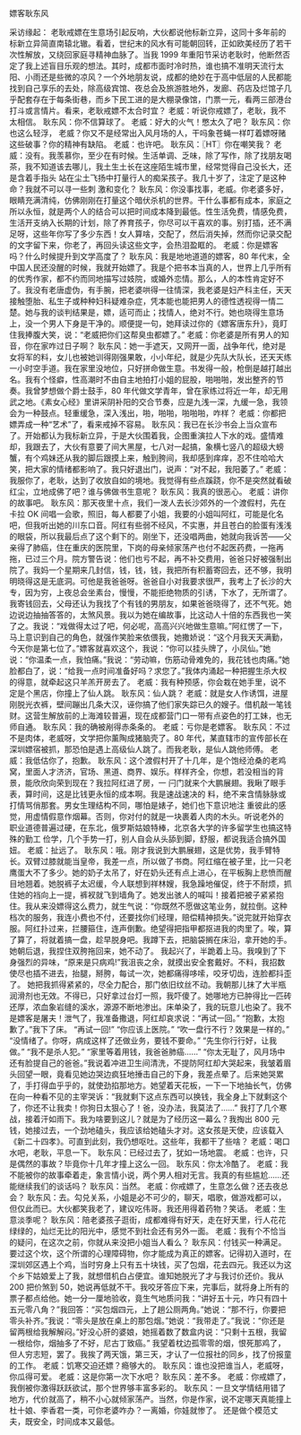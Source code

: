 ﻿嫖客耿东风

采访缘起： 
   老耿戒嫖在生意场引起反响，大伙都说他标新立异，这同十多年前的标新立异简直南辕北辙。看着，世纪末的风水有可能朝回转，正如欧美经历了若干次性解放，又绕回家庭寻精神血脉了。当我 1999 年重阳节采访老耿时，他断然否定了我上述盲目乐观的想法。其时，成都市面时冷时热，谁也搞不准明天流行太阳、小雨还是些微的凉风？一个外地朋友说，成都的绝妙在于高中低层的人民都能找到自己享乐的去处，除高级宾馆、夜总会及旅游胜地外，发廊、药店及烂馆子几乎配套存在于每条街巷，而乡下民工进的是大棚录像馆，门票一元，看两三部港台打斗或言情片。看来，老耿戒嫖不太合时宜？ 
   老威：听说你戒嫖了，老耿，我不太相信。
   耿东风：你不信算球了。
   老威：好大的火气！憋太久了吧？
   耿东风：你也这么轻浮，
   老威？你又不是经常出入风月场的人，干吗象苍蝇一样叮着嫖呀赌这些破事？你的精神有缺陷。
   老威：也许吧。
   耿东风：〖HT〗你在嘲笑我？
   老威：没有。我羡慕你，至少在有时候。生活单调、乏味，除了写作，除了找朋友喝茶，我不知道该去哪儿，我土生土长在这座陌生城市里，经常觉得自己没长大，还是含着手指头 站在尘土飞扬中打量行人的痴呆孩子。我几十岁了，注定了是这种命？我就不可以寻一些刺 激和变化？
   耿东风：你没事找事，老威。你老婆多好，眼睛充满清纯，仿佛刚刚在打量这个暗伏杀机的世界。干什么事都有成本，家庭之所以永恒，就是两个人的结合可以把时间成本降到最低。性生活免费，情感免费，生活开支纳入长期的计划，除了养育孩子，你尽可以干喜欢的事。别打插，还不满足呀，这些年你写了多少东西！女人算啥，交配了，然后消失掉，然而你记录交配的文字留下来，你老了，再回头读这些文字，会热泪盈眶的。
   老威：你是嫖客吗？什么时候提升到文学高度了？
   耿东风：我是地地道道的嫖客，80 年代末，全中国人民还没醒的时候，我就开始嫖了。我是个把书本当真的人，世界上几乎所有的优秀作家，都不约而同地描写过妓院，或婚外恋情。那么，人的本性肯定好不了。我没有老唐虚伪，有手腕，把老婆哄得一往情深，我老婆是妇产科主任，天天接触堕胎、私生子或种种妇科疑难杂症，凭本能也能把男人的德性透视得一情二楚。她与我的谈判结果是，嫖，适可而止；找情人，绝对不行。她也晓得生意场上，没一个男人下身是干净的。顺便提一句，她拜读过你的《嫖客唐东升》，竟盯住我捧腹大笑，说：“老威把你们这帮臭虫都嫖了。”
   老威：你老婆是所有男人的知音，你在家咋过日子啊？
   耿东风：她一手遮天，又网开一面，战争年代，绝对是女将军的料，女儿也被她训得刚强果敢，小小年纪，就是少先队大队长，还天天练一小时空手道。我在家里没地位，只好拼命做生意。书发得一般，枪倒是越打越出名。我有个怪癖，性高潮时不由自主地拍打小姐的屁股，啪啪啪，发出整齐的节奏。我曾梦想做个爵士鼓手，80 年代做文学青年，曾在家练过将近一年，却无用武之地。《素女心经》里讲采阴补阳的交合节奏，应是九浅一深，九缓一急，我领会为一种鼓点。轻重缓急，深入浅出，啪，啪啪，啪啪啪，咋样？
   老威：你都把嫖弄成一种“艺术”了，看来戒掉不容易。
   耿东风：我已在长沙书会上当众宣布了。开始都认为我标新立异，于是大伙围着我，企图重演拉人下水的戏。盛情难却，我跟去了，大伙有意要了间大黑屋，七八对一起搞，象横七竖八的超级大螃蟹，有个鸡妹还从我的脚后跟摸上来，触到胯间，我却感到痒痒，忍不住哈哈大笑，把大家的情绪都影响了。我只好退出门，说声：“对不起，我阳萎了。”
   老威：我服你了，老耿，达到了收放自如的境地。我觉得有些点蹊跷，你不是突然就看破红尘，立地成佛了吧？谁与佛做书生意呢？
   耿东风：我真的很恶心。
   老威：讲你的故事吧。
   耿东风：那天夜里十点，我们一泼人去长沙郊外的一个渡假村，先在卡拉 OK 间唱一会歌，照旧，每人都要了小姐，我要的小姐叫阿红，可能是化名吧，但我听出她的川东口音。阿红有些弱不经风，不实惠，并且苍白的脸蛋有浅浅的眼袋，所以我最后点了这个剩下的。刚坐下，还没唱两曲，她就向我诉苦——父亲得了肺癌，住在重庆的医院里，下岗的母亲倾家荡产也付不起医药费，一拖再拖，已过三个月。院方警告说：他们也亏不起，再不补交费用，爸爸只好被强制出院了。我妈一个星期来几封信，钱，钱，钱，我把所有积蓄寄回去，还不够，我明明晓得这是无底洞。可他是我爸爸呀。爸爸自小对我要求很严，我考上了长沙的大专，因为穷，上夜总会坐素台，慢慢，不能拒绝物质的引诱，下水了，无所谓了。我寄钱回去，父母还认为我找了个有钱的男朋友，如果爸爸晓得了，还不气死。她边说边抽抽答答的，太煞风景。我以为她在编故事，比这动人十倍的东西我也一笑了之。我说：“戏做得太过了吧，何必呢，高高兴兴地做生意嘛。”阿红愣了一下，马上意识到自己的角色，就强作笑脸来依偎我，她撒娇说：“这个月我天天满勤，今天你是第七位了。”嫖客就喜欢这个，我说：“你可以挂头牌了，小凤仙。”她说：“你温柔一点，我怕痛。”我说：“劳动嘛，伤筋动骨难免的，我花钱也肉痛。”她脸都白了，说：“给我一点时间准备好吗？求您了。”我体内涌起一种把握生杀大权的得意，就牵起这只羊羔开房去了。
   老威：我有种预感，你会栽在她手里，说不定是个黑店，你撞上了仙人跳。 
   耿东风：仙人跳？
   老威：就是女人作诱饵，进屋刚脱光衣裤，壁间蹦出几条大汉，诬你搞了他们家失踪已久的嫂子。借机敲一笔钱财。这营生解放前的上海滩较普遍，现在成都营门口一带有点姿色的打工妹，也无师自通。
   耿东风：我的确被剐得赤条条的。
   老威：亏你是老嫖客。
   耿东风：不过不是肉体，老威呀，文学把你薰陶成猪脑壳了。80 年代，某直辖市的宣传部长在深圳嫖宿被抓，那恐怕是遇上高级仙人跳了。而我老耿，是仙人跳他师傅。
   老威：我低估你了，抱歉。
   耿东风：这个渡假村开了十几年，是个饱经沧桑的老鸡窝，里面人才济济，官场、黑道、商界、娱乐。样样齐全，你想，若没相当的背景，能欣欣向荣到现在？我拉阿红进了房，一 闩门就来个大鹏展翅。我瞅了眼手表，算时间，这是比钱更永恒的成本啊。我是速战速决的 料，绝不来含情脉脉或打情骂俏那套。男女生理结构不同，哪怕是婊子，她们也下意识地注 重彼此的感觉，用虚情假意作烟幕。否则，你对付的就是一块裹着人肉的木头。听说老外的 职业道德普遍过硬，在东北，俄罗斯姑娘特棒，北京各大学的许多留学生也搞这特殊的勤工 俭学，几个手势一打，别人自会从头舔到脚，舒服，都说我适合搞外国妞。
   老威：扯远了。
   耿东风：哦。刚才我说到大鹏展翅，这是优势，我手臂特长。双臂过膝就能当皇帝，我差一点，所以做了书商。阿红缩在被子里，比一只老鹰蛋大不了多少。她的奶子太吊了，好在奶头还有点上进心，在平板胸上悲愤而醒目地翘着。她脱裤子太迟缓，今人联想到祥林嫂，我急躁地催促，终于不耐烦，抓住她的裆向上一提，裤衩就飞到墙角了。她发出骇人的喊叫！接着把被子紧紧抱住。我从来没嫖得这么费力，就生气说：“你既然不愿做这笔业务，就拉倒。这种档次的服务，我连小费也不付，还要找你们经理，赔偿精神损失。”说完就开始穿衣服。阿红扑过来，拦腰箍住，连声倒歉。绝望得把指甲都抠进我的肉里了。唉，算了算了，将就着搞一盘，趁早脱身吧。我蹲下去，把脑袋搁在床沿，拿开她的手。她朝后退，我捏住双胯拖回来，她不动了。
   我起兴了，半跪着上马。我嗅到了下身强烈的异味，“原来是只病鸡!”我沮丧之余，就摸出安全套戴好。不料，我招数使尽也插不进去，抬腿，掰胯，每试一次，她都痛得哆嗦，咬牙切齿，连脸都抖歪了。
   她把我抓得紧紧的，尽全力配合，那门依旧纹丝不动。我朝那儿抹了大半瓶润滑剂也无效。不得已，只好拿过台灯一照，我吓傻了。她哪地方已肿得比一匹砖还厚，浓血象岩缝的溪水，源源不断地渗出。床单染了，我的玩意儿也染了。我不是嫖客是屠夫！泄气了，我准备撒退，阿红却哀求说：“再试一回。”
   “抱歉，太抱歉了。”我下了床。
   “再试一回!”
   “你应该上医院。”
   “吹一盘行不行？效果是一样的。”
   “没情绪了。你呀，病成这样了还做业务，要钱不要命。”
   “先生你行行好，让我做。”
   “我不是杀人犯。”
   “家里等着用钱，我爸爸肺癌……”
   “你太无耻了，风月场中还有脸提自己的爸爸。”我说着冲进卫生间清洗，不提防阿红却大哭起来，我皱着眉头回望一眼，竟看见她边哭边疯狂地捶击自己的下身，我差点晕了。后来她哭累了，手打得血乎乎的，就使劲掐那地方。她望着天花板，一下一下地抽长气，仿佛在向一种看不见的主宰哭诉：“我就剩下这点东西可以换钱，我全身上下就剩这个了，你还不让我卖！你狗日太狠心了！爸，没办法，我莫法了……”
   我打了几个寒战，接着汗如雨下。我为啥要到这儿？就是为了经历这一幕么？我掏出 800 元钱，她接过去，一个劲地磕头，我应该给她磕头才对。这女孩是天使，应该载入《新二十四孝》。可直到此刻，我仍想呕吐。这些年，我都干了些啥？
   老威：喝口水吧，老耿，平息一下。
   耿东风：已经过去了，犹如一场地震。
   老威：也许，只是偶然的事故？毕竟你十几年才撞上这么一回。
   耿东风：你太冷酷了。
   老威：我不能被你的故事牵着走，象言情小说，两个男人相对无言。我真的有些尴尬……还能继续我们的谈话吗？
   耿东风：当然。
   老威：你戒嫖了，生意怎么做？还去夜总会？
   耿东风：去。勾兑关系，小姐是必不可少的，聊天，唱歌，做游戏都可以，但仅此而已。大伙都笑我老了，建议吃伟哥。我还用得着药物？笑话。
   老威：生意淡季呢？
   耿东风：陪老婆孩子逛街，成都难得有好天，走在好天里，行人花花绿绿的，灿烂无比的阳光中，感觉不到社会还有另外一面。
   老威：我有个不恰当的疑问，在这次之前，你就从来没把小姐当人看么？
   耿东风：付钱买一种满足。要过这个坎，这个所谓的心理障碍物，你才能成为真正的嫖客。记得初入道时，在深圳郊区遇上个鸡，当时穷身上只有五十块钱，买了包烟，花去四元。我还以为这个乡下姑娘爱上了我，就想借机白占便宜。谁知她脱光了才与我讨价还价。我从 200 把价煞到 50，她说再低就不干。我咬牙答应下来，完事后，就将身上所有的票子都点给他。她一分一厘地验收，竟生气地质问我：“讲好五十元，咋只有四十五元零八角？”我回答：“买包烟四元，上了趟公厕两角。”她说：“那不行，你要把零头补齐。”我说：“零头是放在桌上的那包烟。”她说：“我带走了。”我说：“你还是留两根给我解解闷。”好没心肝的婆娘，她摇着数了数盒内说：“只剩十五根，我留一根给你，烟抽多了不好，尼古丁致癌。”
   我望着枕边孤零零的烟，恨死那鸡了，但人穷志短，罢了。我挨了两天饿，第三天，才认了一位报社的同乡，找了份报童的工作。
   老威：饥寒交迫还嫖？瘾够大的。
   耿东风：谁也没把谁当人，老威呀，你瓜得可爱。
   老威：这是你第一次下水吧？
   耿东风：差不多。
   老威：你戒嫖了，我倒被你激得跃跃欲试，那个世界够丰富多彩的。
   耿东风：一旦文学情结用错了地方，代价就高了，稍不小心就倾家荡产。当然，你是作家，说不定哪天真能撞上杜十娘、李香君一类，可你老婆咋办？一离婚，你娃就惨了。
   还是做个模范丈夫，既安全，时间成本又最低。